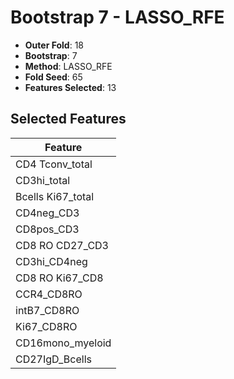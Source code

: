 # Bootstrap 7 - LASSO_RFE

- **Outer Fold**: 18
- **Bootstrap**: 7
- **Method**: LASSO_RFE
- **Fold Seed**: 65
- **Features Selected**: 13

## Selected Features

| Feature |
|---------|
| CD4 Tconv_total |
| CD3hi_total |
| Bcells Ki67_total |
| CD4neg_CD3 |
| CD8pos_CD3 |
| CD8 RO CD27_CD3 |
| CD3hi_CD4neg |
| CD8 RO Ki67_CD8 |
| CCR4_CD8RO |
| intB7_CD8RO |
| Ki67_CD8RO |
| CD16mono_myeloid |
| CD27IgD_Bcells |
